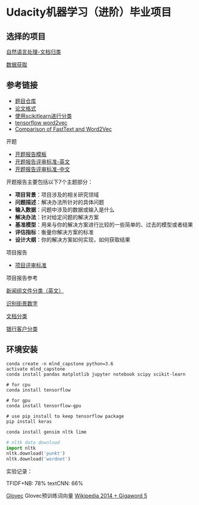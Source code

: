 # Udacity机器学习（进阶）毕业项目

## 选择的项目

[自然语言处理-文档归类](https://github.com/nd009/capstone/tree/master/document_classification)

[数据获取](http://scikit-learn.org/stable/datasets/twenty_newsgroups.html)

## 参考链接

- [题目仓库](https://github.com/nd009/capstone)
- [论文格式](https://jingyan.baidu.com/article/a948d65166e7880a2dcd2ebd.html)
- [使用scikitlearn进行分类](http://scikit-learn.org/stable/auto_examples/text/document_classification_20newsgroups.html)
- [tensorflow word2vec](https://github.com/tensorflow/tensorflow/blob/master/tensorflow/examples/tutorials/word2vec/word2vec_basic.py)
- [Comparison of FastText and Word2Vec](http://nbviewer.jupyter.org/github/jayantj/gensim/blob/683720515165a332baed8a2a46b6711cefd2d739/docs/notebooks/Word2Vec_FastText_Comparison.ipynb)

开题

- [开题报告模板](https://github.com/nd009/capstone/blob/master/capstone_proposal_template.md)
- [开题报告评审标准-英文](https://review.udacity.com/#!/rubrics/410/view)
- [开题报告评审标准-中文](https://review.udacity.com/#!/rubrics/484/view)

开题报告主要包括以下7个主题部分：

- **项目背景**：项目涉及的相关研究领域
- **问题描述**：解决办法所针对的具体问题
- **输入数据**：问题中涉及的数据或输入是什么
- **解决办法**：针对给定问题的解决方案
- **基准模型**：用来与你的解决方案进行比较的一些简单的、过去的模型或者结果
- **评估指标**：衡量你解决方案的标准
- **设计大纲**：你的解决方案如何实现，如何获取结果

项目报告

- [项目评审标准](https://review.udacity.com/#!/rubrics/273/view)

项目报告参考

[新闻组文件分类（英文）](http://cn-static.udacity.com/mlnd/Capstone_Poject_Sample01.pdf)

[识别街景数字](https://github.com/nd009/capstone/blob/master/report-example-1.pdf)

[文档分类](https://github.com/nd009/capstone/blob/master/report-example-2.pdf)

[银行客户分类](https://github.com/nd009/capstone/blob/master/report-example-3.pdf)

## 环境安装

```shell
conda create -n mlnd_capstone python=3.6
activate mlnd_capstone
conda install pandas matplotlib jupyter notebook scipy scikit-learn

# for cpu
conda install tensorflow

# for gpu
conda install tensorflow-gpu

# use pip install to keep tensorflow package
pip install keras

conda install gensim nltk lime
```

```python
# nltk data download
import nltk
nltk.download('punkt')
nltk.download('wordnet')
```

实验记录：

TFIDF+NB: 78%
textCNN: 66%

[Glovec](https://nlp.stanford.edu/projects/glove/)
Glovec预训练词向量
[Wikipedia 2014 + Gigaword 5](http://nlp.stanford.edu/data/glove.6B.zip)